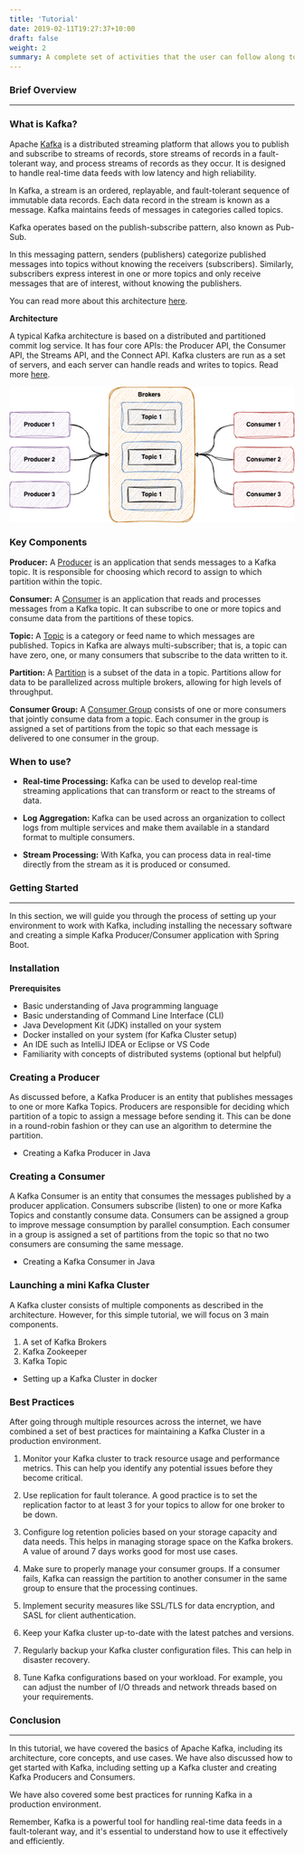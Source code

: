 ```yaml
---
title: 'Tutorial'
date: 2019-02-11T19:27:37+10:00
draft: false
weight: 2
summary: A complete set of activities that the user can follow along to learn the technology.
---
```


### **Brief Overview**
---

### What is Kafka?

Apache [Kafka](https://kafka.apache.org/) is a distributed streaming platform that allows you to publish and subscribe to streams of records, store streams of records in a fault-tolerant way, and process streams of records as they occur. It is designed to handle real-time data feeds with low latency and high reliability.

In Kafka, a stream is an ordered, replayable, and fault-tolerant sequence of immutable data records. Each data record in the stream is known as a message. Kafka maintains feeds of messages in categories called topics.

Kafka operates based on the publish-subscribe pattern, also known as Pub-Sub. 

In this messaging pattern, senders (publishers) categorize published messages into topics without knowing the receivers (subscribers). Similarly, subscribers express interest in one or more topics and only receive messages that are of interest, without knowing the publishers. 

You can read more about this architecture [here](https://ably.com/topic/pub-sub#the-pub-sub-model-explained).

**Architecture**

A typical Kafka architecture is based on a distributed and partitioned commit log service. It has four core APIs: the Producer API, the Consumer API, the Streams API, and the Connect API. Kafka clusters are run as a set of servers, and each server can handle reads and writes to topics. Read more [here](https://kafka.apache.org/documentation/#connect).

![kafka architecture](images/kafka.png)

### Key Components

**Producer:**
A [Producer](https://kafka.apache.org/documentation/#producerapi) is an application that sends messages to a Kafka topic. It is responsible for choosing which record to assign to which partition within the topic.

**Consumer:**
A [Consumer](https://kafka.apache.org/documentation/#consumerapi) is an application that reads and processes messages from a Kafka topic. It can subscribe to one or more topics and consume data from the partitions of these topics.

**Topic:**
A [Topic](https://kafka.apache.org/documentation/#intro_topics) is a category or feed name to which messages are published. Topics in Kafka are always multi-subscriber; that is, a topic can have zero, one, or many consumers that subscribe to the data written to it.

**Partition:**
A [Partition](https://kafka.apache.org/documentation/#intro_topics) is a subset of the data in a topic. Partitions allow for data to be parallelized across multiple brokers, allowing for high levels of throughput.

**Consumer Group:**
A [Consumer Group](https://kafka.apache.org/documentation/#intro_consumers) consists of one or more consumers that jointly consume data from a topic. Each consumer in the group is assigned a set of partitions from the topic so that each message is delivered to one consumer in the group.

### When to use?
- **Real-time Processing:**
Kafka can be used to develop real-time streaming applications that can transform or react to the streams of data.

- **Log Aggregation:**
Kafka can be used across an organization to collect logs from multiple services and make them available in a standard format to multiple consumers.

- **Stream Processing:**
With Kafka, you can process data in real-time directly from the stream as it is produced or consumed.

### **Getting Started**
---

In this section, we will guide you through the process of setting up your environment to work with Kafka, including installing the necessary software and creating a simple Kafka Producer/Consumer application with Spring Boot.

### Installation 

**Prerequisites**
- Basic understanding of Java programming language
- Basic understanding of Command Line Interface (CLI)
- Java Development Kit (JDK) installed on your system
- Docker installed on your system (for Kafka Cluster setup)
- An IDE such as IntelliJ IDEA or Eclipse or VS Code
- Familiarity with concepts of distributed systems (optional but helpful)

### Creating a Producer

As discussed before, a Kafka Producer is an entity that publishes messages to one or more Kafka Topics. Producers are responsible for deciding which partition of a topic to assign a message before sending it. This can be done in a round-robin fashion or they can use an algorithm to determine the partition. 

- Creating a Kafka Producer in Java

### Creating a Consumer

A Kafka Consumer is an entity that consumes the messages published by a producer application. Consumers subscribe (listen) to one or more Kafka Topics and constantly consume data. Consumers can be assigned a group to improve message consumption by parallel consumption. Each consumer in a group is assigned a set of partitions from the topic so that no two consumers are consuming the same message. 

- Creating a Kafka Consumer in Java

### Launching a mini Kafka Cluster

A Kafka cluster consists of multiple components as described in the architecture. However, for this simple tutorial, we will focus on 3 main components.
1. A set of Kafka Brokers
2. Kafka Zookeeper
3. Kafka Topic

- Setting up a Kafka Cluster in docker

### Best Practices

After going through multiple resources across the internet, we have combined a set of best practices for maintaining a Kafka Cluster in a production environment.

1. Monitor your Kafka cluster to track resource usage and performance metrics. This can help you identify any potential issues before they become critical.

2. Use replication for fault tolerance. A good practice is to set the replication factor to at least 3 for your topics to allow for one broker to be down.

3. Configure log retention policies based on your storage capacity and data needs. This helps in managing storage space on the Kafka brokers. A value of around 7 days works good for most use cases.

4. Make sure to properly manage your consumer groups. If a consumer fails, Kafka can reassign the partition to another consumer in the same group to ensure that the processing continues.

5. Implement security measures like SSL/TLS for data encryption, and SASL for client authentication.

6. Keep your Kafka cluster up-to-date with the latest patches and versions.

7. Regularly backup your Kafka cluster configuration files. This can help in disaster recovery.

8. Tune Kafka configurations based on your workload. For example, you can adjust the number of I/O threads and network threads based on your requirements.

### **Conclusion**
---

In this tutorial, we have covered the basics of Apache Kafka, including its architecture, core concepts, and use cases. We have also discussed how to get started with Kafka, including setting up a Kafka cluster and creating Kafka Producers and Consumers. 

We have also covered some best practices for running Kafka in a production environment.

Remember, Kafka is a powerful tool for handling real-time data feeds in a fault-tolerant way, and it's essential to understand how to use it effectively and efficiently.